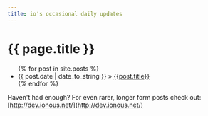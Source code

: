 ```yaml
---
title: io's occasional daily updates
---
```

# {{ page.title }}

<ul class="posts">
{% for post in site.posts %}
<li><span>{{ post.date | date_to_string }}</span> » <a href="{{post.url}}">{{post.title}}</a></li>
{% endfor %}
</ul>

Haven't had enough?
For even rarer, longer form posts check out:<br>
[http://dev.ionous.net/](http://dev.ionous.net/)